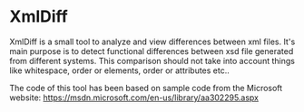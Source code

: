 # XmlDiff

XmlDiff is a small tool to analyze and view differences between xml files.
It's main purpose is to detect functional differences between xsd file generated from different systems. This comparison should not take into account things like whitespace, order or elements, order or attributes etc..

The code of this tool has been based on sample code from the Microsoft website: https://msdn.microsoft.com/en-us/library/aa302295.aspx
